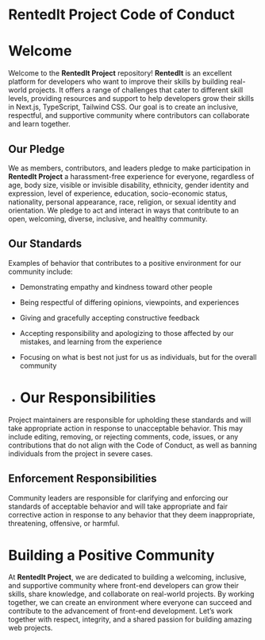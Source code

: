 # RentedIt Project Code of Conduct

# Welcome
Welcome to the **RentedIt Project** repository! **RentedIt** is an excellent platform for developers who want to improve their skills by building real-world projects. It offers a range of challenges that cater to different skill levels, providing resources and support to help developers grow their skills in Next.js, TypeScript, Tailwind CSS. Our goal is to create an inclusive, respectful, and supportive community where contributors can collaborate and learn together.

## Our Pledge
We as members, contributors, and leaders pledge to make participation in **RentedIt Project** a harassment-free experience for everyone, regardless of age, body size, visible or invisible disability, ethnicity, gender identity and expression, level of experience, education, socio-economic status, nationality, personal appearance, race, religion, or sexual identity and orientation.
We pledge to act and interact in ways that contribute to an open, welcoming, diverse, inclusive, and healthy community.

## Our Standards
Examples of behavior that contributes to a positive environment for our community include:
- Demonstrating empathy and kindness toward other people
- Being respectful of differing opinions, viewpoints, and experiences
- Giving and gracefully accepting constructive feedback
- Accepting responsibility and apologizing to those affected by our mistakes, and learning from the experience
- Focusing on what is best not just for us as individuals, but for the overall community

- # Our Responsibilities
Project maintainers are responsible for upholding these standards and will take appropriate action in response to unacceptable behavior. This may include editing, removing, or rejecting comments, code, issues, or any contributions that do not align with the Code of Conduct, as well as banning individuals from the project in severe cases.

## Enforcement Responsibilities
Community leaders are responsible for clarifying and enforcing our standards of acceptable behavior and will take appropriate and fair corrective action in response to any behavior that they deem inappropriate, threatening, offensive, or harmful.

# Building a Positive Community
At **RentedIt Project**, we are dedicated to building a welcoming, inclusive, and supportive community where front-end developers can grow their skills, share knowledge, and collaborate on real-world projects. By working together, we can create an environment where everyone can succeed and contribute to the advancement of front-end development. Let’s work together with respect, integrity, and a shared passion for building amazing web projects.

